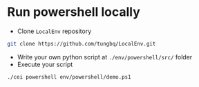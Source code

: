 # Run powershell locally

- Clone `LocalEnv` repository

```bash
git clone https://github.com/tungbq/LocalEnv.git
```

- Write your own python script at `./env/powershell/src/` folder
- Execute your script

```bash
./cei powershell env/powershell/demo.ps1
```
